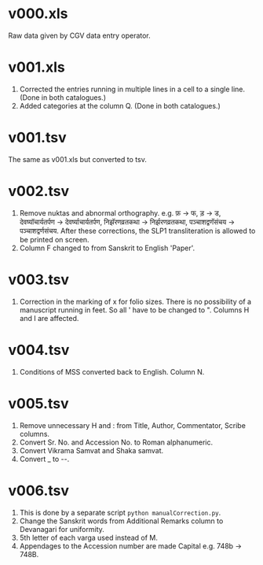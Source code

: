 # v000.xls

Raw data given by CGV data entry operator.

# v001.xls

1. Corrected the entries running in multiple lines in a cell to a single line. (Done in both catalogues.)
2. Added categories at the column Q. (Done in both catalogues.)

# v001.tsv

The same as v001.xls but converted to tsv.

# v002.tsv

1. Remove nuktas and abnormal orthography. e.g. फ़ -> फ, ड़ -> ड, देवष्यॉचार्यतर्पण -> देवर्ष्याचार्यतर्पण, निझॅरणव्रतकथा -> निर्झरणव्रतकथा,  पञ्चाशद्वणॅसंचय -> पञ्चाशद्वर्णसंचय.
After these corrections, the SLP1 transliteration is allowed to be printed on screen.
2. Column F changed to from Sanskrit to English 'Paper'.

# v003.tsv

1. Correction in the marking of x for folio sizes. There is no possibility of a manuscript running in feet. So all ' have to be changed to ". Columns H and I are affected.

# v004.tsv

1. Conditions of MSS converted back to English. Column N.

# v005.tsv

1. Remove unnecessary H and : from Title, Author, Commentator, Scribe columns.
2. Convert Sr. No. and Accession No. to Roman alphanumeric.
3. Convert Vikrama Samvat and Shaka samvat.
4. Convert _ to --.

# v006.tsv
1. This is done by a separate script `python manualCorrection.py`.
2. Change the Sanskrit words from Additional Remarks column to Devanagari for uniformity.
3. 5th letter of each varga used instead of M.
4. Appendages to the Accession number are made Capital e.g. 748b -> 748B.
